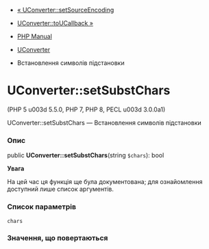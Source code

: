 - [« UConverter::setSourceEncoding](uconverter.setsourceencoding.md)
- [UConverter::toUCallback »](uconverter.toucallback.md)

- [PHP Manual](index.md)
- [UConverter](class.uconverter.md)
- Встановлення символів підстановки

# UConverter::setSubstChars

(PHP 5 u003d 5.5.0, PHP 7, PHP 8, PECL u003d 3.0.0a1)

UConverter::setSubstChars — Встановлення символів підстановки

### Опис

public **UConverter::setSubstChars**(string `$chars`): bool

**Увага**

На цей час ця функція ще була документована; для
ознайомлення доступний лише список аргументів.

### Список параметрів

`chars`

### Значення, що повертаються
